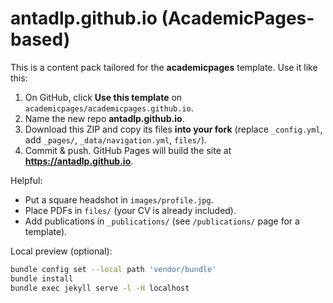 # antadlp.github.io (AcademicPages-based)

This is a content pack tailored for the **academicpages** template. Use it like this:

1. On GitHub, click **Use this template** on `academicpages/academicpages.github.io`.
2. Name the new repo **antadlp.github.io**.
3. Download this ZIP and copy its files **into your fork** (replace `_config.yml`, add `_pages/`, `_data/navigation.yml`, `files/`).
4. Commit & push. GitHub Pages will build the site at **https://antadlp.github.io**.

Helpful:
- Put a square headshot in `images/profile.jpg`.
- Place PDFs in `files/` (your CV is already included).
- Add publications in `_publications/` (see `/publications/` page for a template).

Local preview (optional):
```bash
bundle config set --local path 'vendor/bundle'
bundle install
bundle exec jekyll serve -l -H localhost
```